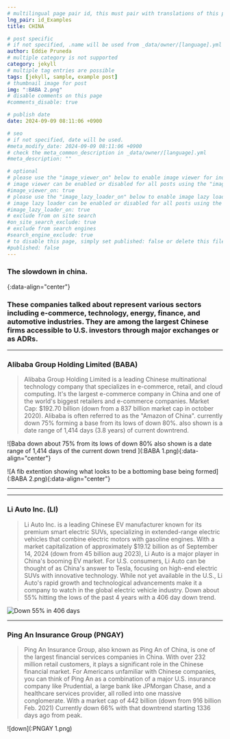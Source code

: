 ```yaml
---
# multilingual page pair id, this must pair with translations of this page. (This name must be unique)
lng_pair: id_Examples
title: CHINA

# post specific
# if not specified, .name will be used from _data/owner/[language].yml
author: Eddie Pruneda
# multiple category is not supported
category: jekyll
# multiple tag entries are possible
tags: [jekyll, sample, example post]
# thumbnail image for post
img: ":BABA 2.png"
# disable comments on this page
#comments_disable: true

# publish date
date: 2024-09-09 08:11:06 +0900

# seo
# if not specified, date will be used.
#meta_modify_date: 2024-09-09 08:11:06 +0900
# check the meta_common_description in _data/owner/[language].yml
#meta_description: ""

# optional
# please use the "image_viewer_on" below to enable image viewer for individual pages or posts (_posts/ or [language]/_posts folders).
# image viewer can be enabled or disabled for all posts using the "image_viewer_posts: true" setting in _data/conf/main.yml.
#image_viewer_on: true
# please use the "image_lazy_loader_on" below to enable image lazy loader for individual pages or posts (_posts/ or [language]/_posts folders).
# image lazy loader can be enabled or disabled for all posts using the "image_lazy_loader_posts: true" setting in _data/conf/main.yml.
#image_lazy_loader_on: true
# exclude from on site search
#on_site_search_exclude: true
# exclude from search engines
#search_engine_exclude: true
# to disable this page, simply set published: false or delete this file
#published: false
---
```


<!-- outline-start -->

### The slowdown in china.
{:data-align="center"}
<!-- outline-end -->


### These companies talked about represent various sectors including e-commerce, technology, energy, finance, and automotive industries. They are among the largest Chinese firms accessible to U.S. investors through major exchanges or as ADRs. 


***


### Alibaba Group Holding Limited (BABA)
>Alibaba Group Holding Limited is a leading Chinese multinational technology company that specializes in e-commerce, retail, and cloud computing. It's the largest e-commerce company in China and one of the world's biggest retailers and e-commerce companies. Market Cap: $192.70 billion (down from a 837 billion market cap in october 2020). Alibaba is often referred to as the "Amazon of China". currently down 75% forming a base from its lows of down 80%. also shown is a date range of 1,414 days (3.8 years) of current downtrend. 
>

![Baba down about 75% from its lows of down 80% also shown is a date range of 1,414 days of the current down trend ](:BABA 1.png){:data-align="center"}

![A fib extention showing what looks to be a bottoming base being formed](:BABA 2.png){:data-align="center"}

***
***

### Li Auto Inc. (LI)
>Li Auto Inc. is a leading Chinese EV manufacturer known for its premium smart electric SUVs, specializing in extended-range electric vehicles that combine electric motors with gasoline engines. With a market capitalization of approximately $19.12 billion as of September 14, 2024 (down from 45 billion aug 2023), Li Auto is a major player in China's booming EV market. For U.S. consumers, Li Auto can be thought of as China's answer to Tesla, focusing on high-end electric SUVs with innovative technology. While not yet available in the U.S., Li Auto's rapid growth and technological advancements make it a company to watch in the global electric vehicle industry. Down about 55% hitting the lows of the past 4 years with a 406 day down trend.
>

![Down 55% in 406 days](:LI.png)

***

### Ping An Insurance Group (PNGAY)
>Ping An Insurance Group, also known as Ping An of China, is one of the largest financial services companies in China. With over 232 million retail customers, it plays a significant role in the Chinese financial market. For Americans unfamiliar with Chinese companies, you can think of Ping An as a combination of a major U.S. insurance company like Prudential, a large bank like JPMorgan Chase, and a healthcare services provider, all rolled into one massive conglomerate. With a market cap of 442 billion (down from 916 billion Feb. 2021) Currently down 66% with that downtrend starting 1336 days ago from peak.
>
![down](:PNGAY 1.png)
